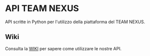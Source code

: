 # API TEAM NEXUS
API scritte in Python per l'utilizzo della piattaforma del TEAM NEXUS.

## Wiki
Consulta la [WIKI](https://github.com/Sedan55/api_teamnexus/wiki) per sapere come utilizzare le nostre API.
